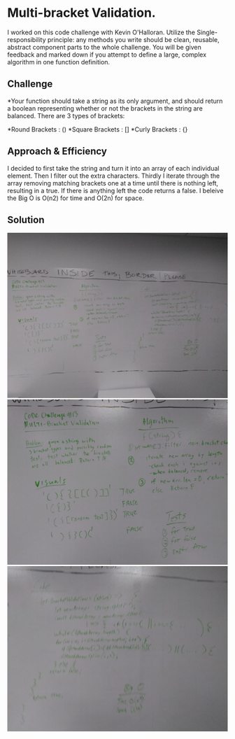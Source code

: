 # Multi-bracket Validation.
I worked on this code challenge with Kevin O'Halloran.  Utilize the Single-responsibility principle: any methods you write should be clean, reusable, abstract component parts to the whole challenge. You will be given feedback and marked down if you attempt to define a large, complex algorithm in one function definition.

## Challenge
*Your function should take a string as its only argument, and should return a boolean representing whether or not the brackets in the string are balanced. There are 3 types of brackets:

*Round Brackets : ()
*Square Brackets : []
*Curly Brackets : {}

## Approach & Efficiency
I decided to first take the string and turn it into an array of each individual element. Then I filter out the extra characters. Thirdly I iterate through the array removing matching brackets one at a time until there is nothing left, resulting in a true. If there is anything left the code returns a false. I beleive the Big O is O(n2) for time and O(2n) for space.

## Solution
![](../assets/multi_bracket_validation.jpg)
![](../assets/multi_bracket_validation1.jpg)
![](../assets/multi_bracket_validation2.jpg)

